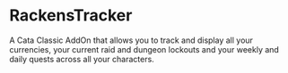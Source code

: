 # RackensTracker
A Cata Classic AddOn that allows you to track and display all your currencies, your current raid and dungeon lockouts and your weekly and daily quests across all your characters.
